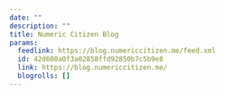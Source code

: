 ```yaml
---
date: ""
description: ""
title: Numeric Citizen Blog
params:
  feedlink: https://blog.numericcitizen.me/feed.xml
  id: 42d600a0f3a02858ffd92850b7c5b9e8
  link: https://blog.numericcitizen.me/
  blogrolls: []
---
```

